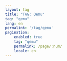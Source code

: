 ```yaml
---
layout: tag
title: "TAG: Qemu"
tag: "qemu"
lang: en
permalink: '/tag/qemu'
pagination:
    enabled: true
    tag: "qemu"
    permalink: /page/:num/
    locale: en
---
```

